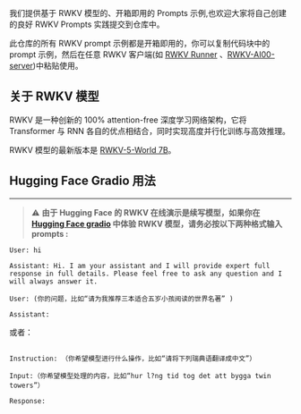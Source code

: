 我们提供基于 RWKV 模型的、开箱即用的 Prompts 示例,也欢迎大家将自己创建的良好 RWKV Prompts 实践提交到仓库中。

此仓库的所有 RWKV prompt 示例都是开箱即用的，你可以复制代码块中的 prompt 示例，然后在任意 RWKV 客户端(如 [RWKV Runner](https://github.com/josStorer/RWKV-Runner) 、[RWKV-AI00-server](https://github.com/cgisky1980/ai00_rwkv_server))中粘贴使用。

## 关于 RWKV 模型

RWKV 是一种创新的 100% attention-free 深度学习网络架构，它将 Transformer 与 RNN 各自的优点相结合，同时实现高度并行化训练与高效推理。

RWKV 模型的最新版本是 [RWKV-5-World 7B](https://huggingface.co/BlinkDL/rwkv-5-world/blob/main/RWKV-5-World-7B-v2-20240128-ctx4096.pth)。

## Hugging Face Gradio 用法
--- 
> ⚠️ **由于 Hugging Face 的 RWKV 在线演示是续写模型，如果你在 [Hugging Face gradio](https://huggingface.co/spaces/BlinkDL/RWKV-Gradio-2) 中体验 RWKV 模型，请务必按以下两种格式输入 prompts :**
>
```
User: hi

Assistant: Hi. I am your assistant and I will provide expert full response in full details. Please feel free to ask any question and I will always answer it.

User: (你的问题，比如“请为我推荐三本适合五岁小孩阅读的世界名著” )

Assistant:
```
或者：
```

Instruction: （你希望模型进行什么操作，比如“请将下列瑞典语翻译成中文”）

Input:（你希望模型处理的内容，比如“hur l?ng tid tog det att bygga twin towers”）

Response:
```

